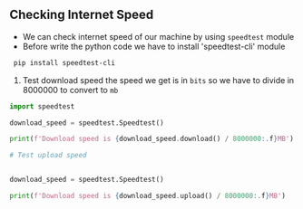 ## Checking Internet Speed

- We can check internet speed of our machine by using `speedtest` module
- Before write the python code we have to install 'speedtest-cli' module

```bash
 pip install speedtest-cli
```
1. Test download speed the speed we get is in `bits` so we have to divide in 8000000 to convert to `mb`

```python
import speedtest

download_speed = speedtest.Speedtest()

print(f'Download speed is {download_speed.download() / 8000000:.f}MB')

# Test upload speed


download_speed = speedtest.Speedtest()

print(f'Download speed is {download_speed.upload() / 8000000:.f}MB')

```